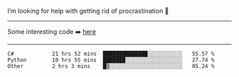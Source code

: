 I’m looking for help with getting rid of procrastination 🤔

-----

Some interesting code :arrow_right: [here](https://github.com/zhen8838/playground)

-----

<!--START_SECTION:waka-->

```text
C#            21 hrs 52 mins  ██████████████░░░░░░░░░░░   55.57 %
Python        10 hrs 55 mins  ███████░░░░░░░░░░░░░░░░░░   27.74 %
Other         2 hrs 3 mins    █▒░░░░░░░░░░░░░░░░░░░░░░░   05.24 %
```

<!--END_SECTION:waka-->

<!--
**zhen8838/zhen8838** is a ✨ _special_ ✨ repository because its `README.md` (this file) appears on your GitHub profile.

Here are some ideas to get you started:

- 🔭 I’m currently working on ...
- 🌱 I’m currently learning ...
- 👯 I’m looking to collaborate on ...
 ...
- 💬 Ask me about ...
- 📫 How to reach me: ...
- 😄 Pronouns: ...
- ⚡ Fun fact: ...
-->
